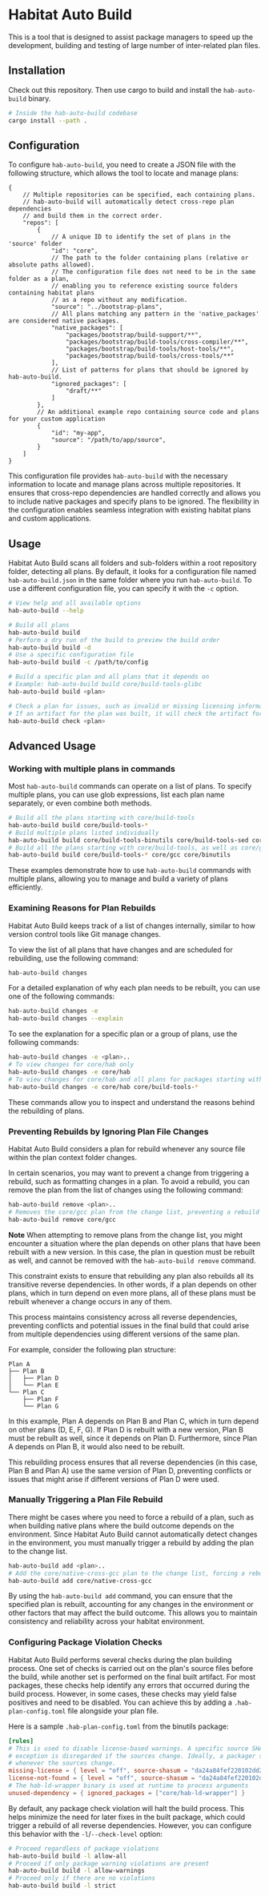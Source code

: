 # Habitat Auto Build

This is a tool that is designed to assist package managers to speed up the development,
building and testing of large number of inter-related plan files.

## Installation

Check out this repository. Then use cargo to build and install the `hab-auto-build` binary.

```bash
# Inside the hab-auto-build codebase
cargo install --path .
```

## Configuration

To configure `hab-auto-build`, you need to create a JSON file with the following structure, which allows the tool to locate and manage plans:

```jsonc
{
    // Multiple repositories can be specified, each containing plans.
    // hab-auto-build will automatically detect cross-repo plan dependencies
    // and build them in the correct order.
    "repos": [
        {
            // A unique ID to identify the set of plans in the 'source' folder
            "id": "core",
            // The path to the folder containing plans (relative or absolute paths allowed).
            // The configuration file does not need to be in the same folder as a plan,
            // enabling you to reference existing source folders containing habitat plans
            // as a repo without any modification.
            "source": "../bootstrap-plans",
            // All plans matching any pattern in the 'native_packages' are considered native packages.
            "native_packages": [
                "packages/bootstrap/build-support/**",
                "packages/bootstrap/build-tools/cross-compiler/**",
                "packages/bootstrap/build-tools/host-tools/**",
                "packages/bootstrap/build-tools/cross-tools/**"
            ],
            // List of patterns for plans that should be ignored by hab-auto-build.
            "ignored_packages": [
                "draft/**"
            ]
        },
        // An additional example repo containing source code and plans for your custom application
        {
            "id": "my-app",
            "source": "/path/to/app/source",
        }
    ]
}
```

This configuration file provides `hab-auto-build` with the necessary information to locate and manage plans across multiple repositories. It ensures that cross-repo dependencies are handled correctly and allows you to include native packages and specify plans to be ignored. The flexibility in the configuration enables seamless integration with existing habitat plans and custom applications.

## Usage

Habitat Auto Build scans all folders and sub-folders within a root repository folder, detecting all plans. By default, it looks for a configuration file named `hab-auto-build.json` in the same folder where you run `hab-auto-build`. To use a different configuration file, you can specify it with the `-c` option.

```bash
# View help and all available options
hab-auto-build --help

# Build all plans
hab-auto-build build
# Perform a dry run of the build to preview the build order
hab-auto-build build -d
# Use a specific configuration file
hab-auto-build build -c /path/to/config

# Build a specific plan and all plans that it depends on
# Example: hab-auto-build build core/build-tools-glibc
hab-auto-build build <plan>

# Check a plan for issues, such as invalid or missing licensing information.
# If an artifact for the plan was built, it will check the artifact for issues.
hab-auto-build check <plan>
```

## Advanced Usage

### Working with multiple plans in commands

Most `hab-auto-build` commands can operate on a list of plans. To specify multiple plans, you can use glob expressions, list each plan name separately, or even combine both methods.

```bash
# Build all the plans starting with core/build-tools
hab-auto-build build core/build-tools-*
# Build multiple plans listed individually
hab-auto-build build core/build-tools-binutils core/build-tools-sed core/build-tools-grep
# Build all the plans starting with core/build-tools, as well as core/gcc and core/binutils
hab-auto-build build core/build-tools-* core/gcc core/binutils
```

These examples demonstrate how to use `hab-auto-build` commands with multiple plans, allowing you to manage and build a variety of plans efficiently.

### Examining Reasons for Plan Rebuilds

Habitat Auto Build keeps track of a list of changes internally, similar to how version control tools like Git manage changes.

To view the list of all plans that have changes and are scheduled for rebuilding, use the following command:

```bash
hab-auto-build changes
```

For a detailed explanation of why each plan needs to be rebuilt, you can use one of the following commands:

```bash
hab-auto-build changes -e
hab-auto-build changes --explain
```

To see the explanation for a specific plan or a group of plans, use the following commands:

```bash
hab-auto-build changes -e <plan>..
# To view changes for core/hab only
hab-auto-build changes -e core/hab
# To view changes for core/hab and all plans for packages starting with core/build-tools
hab-auto-build changes -e core/hab core/build-tools-*
```

These commands allow you to inspect and understand the reasons behind the rebuilding of plans.

### Preventing Rebuilds by Ignoring Plan File Changes

Habitat Auto Build considers a plan for rebuild whenever any source file within the plan context folder changes.

In certain scenarios, you may want to prevent a change from triggering a rebuild, such as formatting changes in a plan. To avoid a rebuild, you can remove the plan from the list of changes using the following command:

```bash
hab-auto-build remove <plan>..
# Removes the core/gcc plan from the change list, preventing a rebuild
hab-auto-build remove core/gcc
```

**Note**
When attempting to remove plans from the change list, you might encounter a situation where the plan depends on other plans that have been rebuilt with a new version. In this case, the plan in question must be rebuilt as well, and cannot be removed with the `hab-auto-build remove` command.

This constraint exists to ensure that rebuilding any plan also rebuilds all its transitive reverse dependencies. In other words, if a plan depends on other plans, which in turn depend on even more plans, all of these plans must be rebuilt whenever a change occurs in any of them.

This process maintains consistency across all reverse dependencies, preventing conflicts and potential issues in the final build that could arise from multiple dependencies using different versions of the same plan.

For example, consider the following plan structure:

```
Plan A
├── Plan B
│   ├── Plan D
│   └── Plan E
└── Plan C
    ├── Plan F
    └── Plan G
```

In this example, Plan A depends on Plan B and Plan C, which in turn depend on other plans (D, E, F, G). If Plan D is rebuilt with a new version, Plan B must be rebuilt as well, since it depends on Plan D. Furthermore, since Plan A depends on Plan B, it would also need to be rebuilt.

This rebuilding process ensures that all reverse dependencies (in this case, Plan B and Plan A) use the same version of Plan D, preventing conflicts or issues that might arise if different versions of Plan D were used.

### Manually Triggering a Plan File Rebuild

There might be cases where you need to force a rebuild of a plan, such as when building native plans where the build outcome depends on the environment. Since Habitat Auto Build cannot automatically detect changes in the environment, you must manually trigger a rebuild by adding the plan to the change list.

```bash
hab-auto-build add <plan>..
# Add the core/native-cross-gcc plan to the change list, forcing a rebuild
hab-auto-build add core/native-cross-gcc
```

By using the `hab-auto-build add` command, you can ensure that the specified plan is rebuilt, accounting for any changes in the environment or other factors that may affect the build outcome. This allows you to maintain consistency and reliability across your habitat environment.

### Configuring Package Violation Checks

Habitat Auto Build performs several checks during the plan building process. One set of checks is carried out on the plan's source files before the build, while another set is performed on the final built artifact. For most packages, these checks help identify any errors that occurred during the build process. However, in some cases, these checks may yield false positives and need to be disabled. You can achieve this by adding a `.hab-plan-config.toml` file alongside your plan file.

Here is a sample `.hab-plan-config.toml` from the binutils package:

```toml
[rules]
# This is used to disable license-based warnings. A specific source SHA is required so that the rule
# exception is disregarded if the sources change. Ideally, a packager should re-evaluate the licensing information
# whenever the sources change.
missing-license = { level = "off", source-shasum = "da24a84fef220102dd24042df06fdea851c2614a5377f86effa28f33b7b16148" }
license-not-found = { level = "off", source-shasum = "da24a84fef220102dd24042df06fdea851c2614a5377f86effa28f33b7b16148" }
# The hab-ld-wrapper binary is used at runtime to process arguments
unused-dependency = { ignored_packages = ["core/hab-ld-wrapper"] }
```

By default, any package check violation will halt the build process. This helps minimize the need for later fixes in the built package, which could trigger a rebuild of all reverse dependencies. However, you can configure this behavior with the `-l`/`--check-level` option:

```bash
# Proceed regardless of package violations
hab-auto-build build -l allow-all
# Proceed if only package warning violations are present
hab-auto-build build -l allow-warnings
# Proceed only if there are no violations
hab-auto-build build -l strict
```
